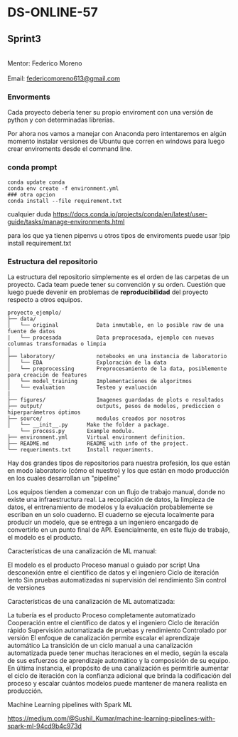 # DS-ONLINE-57

## Sprint3

<br> Mentor: Federico Moreno <br/>
<br> Email: federicomoreno613@gmail.com <br/>

### Envorments

Cada proyecto debería tener su propio enviroment con una versión de python y con determinadas librerías.

Por ahora nos vamos a manejar con Anaconda pero intentaremos en algún momento instalar versiones de Ubuntu que corren en windows 
para luego crear enviroments desde el command line.

### conda prompt
```
conda update conda
conda env create -f environment.yml
### otra opcion
conda install --file requirement.txt
```
cualquier duda https://docs.conda.io/projects/conda/en/latest/user-guide/tasks/manage-environments.html

para los que ya tienen pipenvs u otros tipos de enviroments puede usar !pip install requirement.txt



### Estructura del repositorio

La estructura del repositorio simplemente es el orden de las carpetas de un proyecto. Cada team puede tener su convención y su orden. Cuestión que luego puede devenir en problemas de **reproducibilidad** del proyecto respecto a otros equipos.

```
proyecto_ejemplo/
├── data/ 
│   └── original            Data inmutable, en lo posible raw de una fuente de datos
|   └── procesada           Data preprocesada, ejemplo con nuevas columnas transformadas o limpia
│ 
├── laboratory/             notebooks en una instancia de laboratorio
│   └── EDA                 Exploración de la data
│   └── preprocessing       Preprocesamiento de la data, posiblemente para creación de features
│   └── model_training      Implementaciones de algoritmos
│   └── evaluation          Testeo y evaluación
|
├── figures/                Imagenes guardadas de plots o resultados
├── output/                 outputs, pesos de modelos, prediccion o hiperparámetros óptimos 
├── source/                 modulos creados por nosotros
│   └── __init__.py      Make the folder a package.
    └── process.py       Example module.
├── environment.yml      Virtual environment definition.
├── README.md            README with info of the project.
└── requeriments.txt     Install requeriments.
```

Hay dos grandes tipos de repositorios para nuestra profesión, los que están en modo laboratorio (cómo el nuestro) y los que están en modo producción en los cuales desarrollan un "pipeline" 

Los equipos tienden a comenzar con un flujo de trabajo manual, donde no existe una infraestructura real. La recopilación de datos, la limpieza de datos, el entrenamiento de modelos y la evaluación probablemente se escriban en un solo cuaderno. El cuaderno se ejecuta localmente para producir un modelo, que se entrega a un ingeniero encargado de convertirlo en un punto final de API. Esencialmente, en este flujo de trabajo, el modelo es el producto.

Características de una canalización de ML manual:

El modelo es el producto
Proceso manual o guiado por script
Una desconexión entre el científico de datos y el ingeniero
Ciclo de iteración lento
Sin pruebas automatizadas ni supervisión del rendimiento
Sin control de versiones


Características de una canalización de ML automatizada:

La tubería es el producto
Proceso completamente automatizado
Cooperación entre el científico de datos y el ingeniero
Ciclo de iteración rápido
Supervisión automatizada de pruebas y rendimiento
Controlado por versión
El enfoque de canalización permite escalar el aprendizaje automático
La transición de un ciclo manual a una canalización automatizada puede tener muchas iteraciones en el medio, según la escala de sus esfuerzos de aprendizaje automático y la composición de su equipo. En última instancia, el propósito de una canalización es permitirle aumentar el ciclo de iteración con la confianza adicional que brinda la codificación del proceso y escalar cuántos modelos puede mantener de manera realista en producción.

Machine Learning pipelines with Spark ML


https://medium.com/@Sushil_Kumar/machine-learning-pipelines-with-spark-ml-94cd9b4c973d

